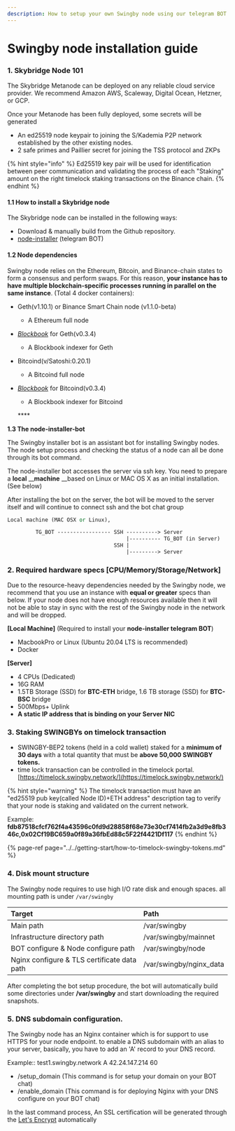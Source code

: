 ```yaml
---
description: How to setup your own Swingby node using our telegram BOT
---
```


# Swingby node installation guide

### 1. Skybridge Node 101

The Skybridge Metanode can be deployed on any reliable cloud service provider. We recommend Amazon AWS, Scaleway, Digital Ocean, Hetzner, or GCP.

Once your Metanode has been fully deployed, some secrets will be generated 

* An ed25519 node keypair to joining the S/Kademia P2P network established by the other existing nodes.
* 2 safe primes and Paillier secret for joining the TSS protocol and ZKPs 

{% hint style="info" %}
Ed25519 key pair will be used for identification between peer communication and validating the process of each "Staking" amount on the right timelock staking transactions on the Binance chain.
{% endhint %}

#### 1.1 How to install a Skybridge node

The Skybridge node can be installed in the following ways:

* Download & manually build from the Github repository.
* [node-installer](https://github.com/SwingbyProtocol/node-installer) \(telegram BOT\) 

#### 1.2 Node dependencies

Swingby node relies on the Ethereum, Bitcoin, and Binance-chain states to form a consensus and perform swaps. For this reason, **your instance has to have multiple blockchain-specific processes running in parallel on the same instance**. \(Total 4 docker containers\):

* Geth\(v1.10.1\)  or Binance Smart Chain node \(v1.1.0-beta\)
  * A Ethereum full node 
* [_Blockbook_](https://github.com/trezor/blockbook) for Geth\(v0.3.4\) 
  * A Blockbook indexer for Geth
* Bitcoind\(v/Satoshi:0.20.1\) 
  * A Bitcoind full node
* [_Blockbook_](https://github.com/trezor/blockbook) for Bitcoind\(v0.3.4\) 

  * A Blockbook indexer for Bitcoind

  \*\*\*\*

**1.3  The node-installer-bot**

The Swingby installer bot is an assistant bot for installing Swingby nodes. The node setup process and checking the status of a node can all be done through its bot command.

The node-installer bot accesses the server via ssh key. You need to prepare a **local** __**machine** __based on Linux or MAC OS X as an initial installation. \(See below\)

After installing the bot on the server, the bot will be moved to the server itself and will continue to connect ssh and the bot chat group

```perl
Local machine (MAC OSX or Linux), 

         TG_BOT ----------------- SSH ----------> Server 
                                      |---------- TG_BOT (in Server)
                                  SSH |
                                      |---------> Server
```

### 2. Required hardware specs \[CPU/Memory/Storage/Network\]

Due to the resource-heavy dependencies needed by the Swingby node, we recommend that you use an instance with **equal or greater** specs than below. If your node does not have enough resources available then it will not be able to stay in sync with the rest of the Swingby node in the network and will be dropped.

**\[Local Machine\]** \(Required to install your **node-installer telegram BOT**\)

* MacbookPro or Linux \(Ubuntu 20.04 LTS is recommended\) 
* Docker 

**\[Server\]**

* 4 CPUs \(Dedicated\)
* 16G RAM
* 1.5TB Storage \(SSD\) for **BTC-ETH** bridge, 1.6 TB storage \(SSD\) for **BTC-BSC** bridge
* 500Mbps+ Uplink
* **A static IP address that is binding on your Server NIC**

### 3. Staking SWINGBYs on timelock transaction

* SWINGBY-BEP2 tokens \(held in a cold wallet\) staked for a **minimum of 30 days** with a total quantity that must be **above 50,000 SWINGBY tokens.**
* time lock transaction can be controlled in the timelock portal. [https://timelock.swingby.network/](https://timelock.swingby.network/)

{% hint style="warning" %}
The timelock transaction must have an "ed25519 pub key\(called Node ID\)+ETH address" description tag to verify that your node is staking and validated on the current network.  
  
Example:  
**fdb87518cfcf762f4a43596c0fd9d28858f68e73e30cf7414fb2a3d9e8fb346c,0x02Cf19BC659a0f89a36fbEd88c5F22f4421Df117**
{% endhint %}

{% page-ref page="../../getting-start/how-to-timelock-swingby-tokens.md" %}



### 4. Disk mount structure

The Swingby node requires to use high I/O rate disk and enough spaces. all mounting path is under `/var/swingby`

| Target | Path |
| :--- | :--- |
| Main path | /var/swingby |
| Infrastructure directory path | /var/swingby/mainnet |
| BOT configure & Node configure path | /var/swingby/node |
| Nginx configure & TLS certificate data path  | /var/swingby/nginx\_data |

After completing the bot setup procedure, the bot will automatically build some directories under **/var/swingby** and start downloading the required snapshots. 

### 5. DNS subdomain configuration. 

The Swingby node has an Nginx container which is for support to use HTTPS for your node endpoint. to enable a DNS subdomain with an alias to your server, basically, you have to add an 'A' record to your DNS record. 

Example::   test1.swingby.network   A   42.24.147.214 60

* /setup\_domain \(This command is for setup your domain on your BOT chat\)
* /enable\_domain \(This command is for deploying Nginx with your DNS configure on your BOT chat\)

In the last command process, An SSL certification will be generated through the [Let's Encrypt](https://letsencrypt.org/) automatically

